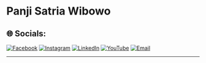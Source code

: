# Panji Satria Wibowo 

## 🌐 Socials:
[![Facebook](https://img.shields.io/badge/Facebook-%231877F2.svg?logo=Facebook&logoColor=white&style=for-the-badge&logoWidth=30&animation=hover)](https://facebook.com/share/1AJB73UshA/)
[![Instagram](https://img.shields.io/badge/Instagram-%23E4405F.svg?logo=Instagram&logoColor=white&style=for-the-badge&logoWidth=30&animation=hover)](https://instagram.com/panjisatria20_?igsh=cWcya3drZXR0dXA2)
[![LinkedIn](https://img.shields.io/badge/LinkedIn-%230077B5.svg?logo=linkedin&logoColor=white&style=for-the-badge&logoWidth=30&animation=hover)](https://linkedin.com/in/panji-satria-wibowo-a9075b29a?utm_source=share&utm_campaign=share_via&utm_content=profile&utm_medium=android_app)
[![YouTube](https://img.shields.io/badge/YouTube-%23FF0000.svg?logo=YouTube&logoColor=white&style=for-the-badge&logoWidth=30&animation=hover)](https://youtube.com/@panjisatria7323)
[![Email](https://img.shields.io/badge/Email-D14836?logo=gmail&logoColor=white&style=for-the-badge&logoWidth=30&animation=hover)](mailto:panjimh565@gmail.com)

---
